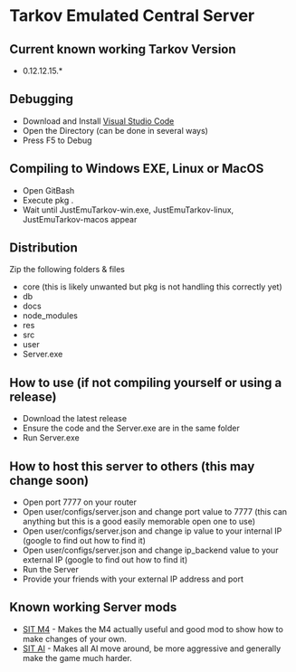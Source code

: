 # Tarkov Emulated Central Server

## Current known working Tarkov Version
- 0.12.12.15.*

## Debugging
- Download and Install [Visual Studio Code](https://code.visualstudio.com/) 
- Open the Directory (can be done in several ways)
- Press F5 to Debug

## Compiling to Windows EXE, Linux or MacOS
- Open GitBash
- Execute pkg .
- Wait until JustEmuTarkov-win.exe, JustEmuTarkov-linux, JustEmuTarkov-macos appear

## Distribution
Zip the following folders & files

- core (this is likely unwanted but pkg is not handling this correctly yet)
- db
- docs
- node_modules
- res
- src
- user
- Server.exe

## How to use (if not compiling yourself or using a release)
- Download the latest release
- Ensure the code and the Server.exe are in the same folder
- Run Server.exe

## How to host this server to others (this may change soon)
- Open port 7777 on your router
- Open user/configs/server.json and change port value to 7777 (this can anything but this is a good easily memorable open one to use)
- Open user/configs/server.json and change ip value to your internal IP (google to find out how to find it)
- Open user/configs/server.json and change ip_backend value to your external IP (google to find out how to find it)
- Run the Server
- Provide your friends with your external IP address and port

## Known working Server mods
- [SIT M4](https://github.com/paulov-t/SIT-Mod-M4) - Makes the M4 actually useful and good mod to show how to make changes of your own.
- [SIT AI](https://github.com/paulov-t/SIT.ServerMod.AI) - Makes all AI move around, be more aggressive and generally make the game much harder.
 